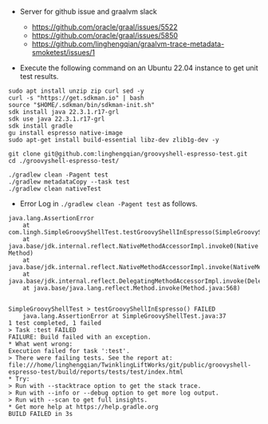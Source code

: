 - Server for github issue and graalvm slack
    - https://github.com/oracle/graal/issues/5522
    - https://github.com/oracle/graal/issues/5850
    - https://github.com/linghengqian/graalvm-trace-metadata-smoketest/issues/1

- Execute the following command on an Ubuntu 22.04 instance to get unit test results.

```shell
sudo apt install unzip zip curl sed -y
curl -s "https://get.sdkman.io" | bash
source "$HOME/.sdkman/bin/sdkman-init.sh"
sdk install java 22.3.1.r17-grl
sdk use java 22.3.1.r17-grl
sdk install gradle
gu install espresso native-image
sudo apt-get install build-essential libz-dev zlib1g-dev -y

git clone git@github.com:linghengqian/groovyshell-espresso-test.git
cd ./groovyshell-espresso-test/

./gradlew clean -Pagent test
./gradlew metadataCopy --task test
./gradlew clean nativeTest
```

- Error Log in `./gradlew clean -Pagent test` as follows.
```shell
java.lang.AssertionError
	at com.lingh.SimpleGroovyShellTest.testGroovyShellInEspresso(SimpleGroovyShellTest.java:37)
	at java.base/jdk.internal.reflect.NativeMethodAccessorImpl.invoke0(Native Method)
	at java.base/jdk.internal.reflect.NativeMethodAccessorImpl.invoke(NativeMethodAccessorImpl.java:77)
	at java.base/jdk.internal.reflect.DelegatingMethodAccessorImpl.invoke(DelegatingMethodAccessorImpl.java:43)
	at java.base/java.lang.reflect.Method.invoke(Method.java:568)


SimpleGroovyShellTest > testGroovyShellInEspresso() FAILED
    java.lang.AssertionError at SimpleGroovyShellTest.java:37
1 test completed, 1 failed
> Task :test FAILED
FAILURE: Build failed with an exception.
* What went wrong:
Execution failed for task ':test'.
> There were failing tests. See the report at: file:///home/linghengqian/TwinklingLiftWorks/git/public/groovyshell-espresso-test/build/reports/tests/test/index.html
* Try:
> Run with --stacktrace option to get the stack trace.
> Run with --info or --debug option to get more log output.
> Run with --scan to get full insights.
* Get more help at https://help.gradle.org
BUILD FAILED in 3s

```